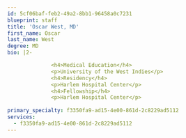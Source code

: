 ```yaml
---
id: 5cf06baf-feb2-49a2-8bb1-96458a0c7231
blueprint: staff
title: 'Oscar West, MD'
first_name: Oscar
last_name: West
degree: MD
bio: |2-

              <h4>Medical Education</h4>
              <p>University of the West Indies</p>
              <h4>Residency</h4>
              <p>Harlem Hospital Center</p>
              <h4>Fellowship</h4>
              <p>Harlem Hospital Center</p>
          
primary_specialty: f3350fa9-ad15-4e00-861d-2c8229ad5112
services:
  - f3350fa9-ad15-4e00-861d-2c8229ad5112
---
```

